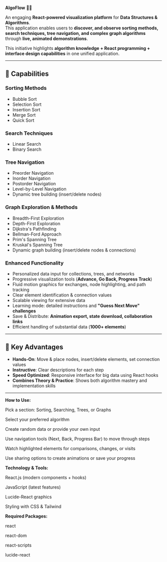 **AlgoFlow** 🚀💡

An engaging **React-powered visualization platform** for **Data Structures & Algorithms**.  
This application enables users to **discover, and observe sorting methods, search techniques, tree navigation, and complex graph algorithms** through **live, animated demonstrations**.  

This initiative highlights **algorithm knowledge + React programming + interface design capabilities** in one unified application.  

---

## 🔬 Capabilities

### Sorting Methods
- Bubble Sort
- Selection Sort
- Insertion Sort
- Merge Sort
- Quick Sort

### Search Techniques
- Linear Search
- Binary Search

### Tree Navigation
- Preorder Navigation
- Inorder Navigation
- Postorder Navigation
- Level-by-Level Navigation
- Dynamic tree building (insert/delete nodes)

### Graph Exploration & Methods
- Breadth-First Exploration
- Depth-First Exploration
- Dijkstra's Pathfinding
- Bellman-Ford Approach
- Prim's Spanning Tree
- Kruskal's Spanning Tree
- Dynamic graph building (insert/delete nodes & connections)

### Enhanced Functionality
- Personalized data input for collections, trees, and networks
- Progressive visualization tools (**Advance, Go Back, Progress Track**)
- Fluid motion graphics for exchanges, node highlighting, and path tracking
- Clear element identification & connection values
- Scalable viewing for extensive data
- Learning mode: detailed instructions and **"Guess Next Move" challenges**
- Save & Distribute: **Animation export, state download, collaboration links**
- Efficient handling of substantial data (**1000+ elements**)

---

## 💫 Key Advantages
- **Hands-On**: Move & place nodes, insert/delete elements, set connection values  
- **Instructive**: Clear descriptions for each step  
- **Speed Optimized**: Responsive interface for big data using React hooks  
- **Combines Theory & Practice**: Shows both algorithm mastery and implementation skills  

---

**How to Use:**

Pick a section: Sorting, Searching, Trees, or Graphs

Select your preferred algorithm

Create random data or provide your own input

Use navigation tools (Next, Back, Progress Bar) to move through steps

Watch highlighted elements for comparisons, changes, or visits

Use sharing options to create animations or save your progress

**Technology & Tools:**

React.js (modern components + hooks)

JavaScript (latest features)

Lucide-React graphics

Styling with CSS & Tailwind

**Required Packages:**

react

react-dom

react-scripts

lucide-react
